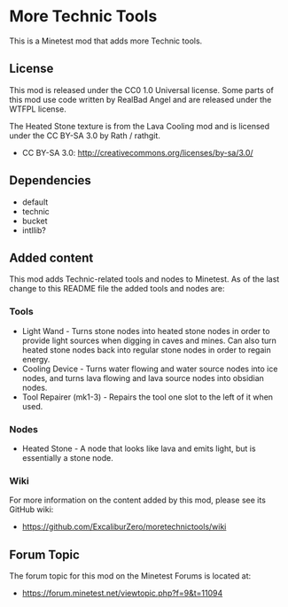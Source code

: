 # More Technic Tools
This is a Minetest mod that adds more Technic tools.

## License
This mod is released under the CC0 1.0 Universal license. Some parts of this mod use code written by RealBad Angel and are released under the WTFPL license.

The Heated Stone texture is from the Lava Cooling mod and is licensed under the CC BY-SA 3.0 by Rath / rathgit.

- CC BY-SA 3.0: http://creativecommons.org/licenses/by-sa/3.0/

## Dependencies
- default
- technic
- bucket
- intllib?

## Added content
This mod adds Technic-related tools and nodes to Minetest. As of the last change to this README file the added tools and nodes are:

### Tools
- Light Wand - Turns stone nodes into heated stone nodes in order to provide light sources when digging in caves and mines. Can also turn heated stone nodes back into regular stone nodes in order to regain energy.
- Cooling Device - Turns water flowing and water source nodes into ice nodes, and turns lava flowing and lava source nodes into obsidian nodes.
- Tool Repairer (mk1-3) - Repairs the tool one slot to the left of it when used.

### Nodes
- Heated Stone - A node that looks like lava and emits light, but is essentially a stone node.

### Wiki
For more information on the content added by this mod, please see its GitHub wiki:
- https://github.com/ExcaliburZero/moretechnictools/wiki

## Forum Topic
The forum topic for this mod on the Minetest Forums is located at:
- https://forum.minetest.net/viewtopic.php?f=9&t=11094
